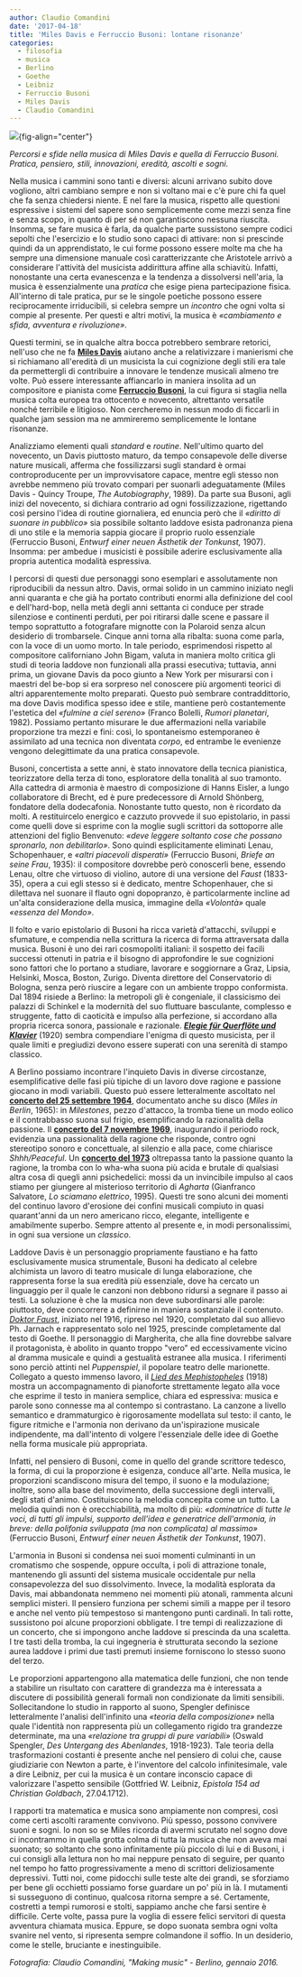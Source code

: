 ```yaml
---
author: Claudio Comandini
date: '2017-04-18'
title: 'Miles Davis e Ferruccio Busoni: lontane risonanze'
categories:
  - filosofia
  - musica
  - Berlino
  - Goethe
  - Leibniz
  - Ferruccio Busoni
  - Miles Davis
  - Claudio Comandini
---
```


![](/images/2017/04/making_music.jpg){fig-align="center"}

*Percorsi e sfide nella musica di Miles Davis e quella di Ferruccio Busoni. Pratica, pensiero, stili, innovazioni, eredità, ascolti e sogni.*

Nella musica i cammini sono tanti e diversi: alcuni arrivano subito dove vogliono, altri cambiano sempre e non si voltano mai e c'è pure chi fa quel che fa senza chiedersi niente. E nel fare la musica, rispetto alle questioni espressive i sistemi del sapere sono semplicemente come mezzi senza fine e senza scopo, in quanto di per sé non garantiscono nessuna riuscita. Insomma, se fare musica è farla, da qualche parte sussistono sempre codici sepolti che l'esercizio e lo studio sono capaci di attivare: non si prescinde quindi da un apprendistato, le cui forme possono essere molte ma che ha sempre una dimensione manuale così caratterizzante che Aristotele arrivò a considerare l'attività del musicista addirittura affine alla schiavitù. Infatti, nonostante una certa evanescenza e la tendenza a dissolversi nell'aria, la musica è essenzialmente una *pratica* che esige piena partecipazione fisica. All'interno di tale pratica, pur se le singole poetiche possono essere reciprocamente irriducibili, si celebra sempre un *incontro* che ogni volta si compie al presente. Per questi e altri motivi, la musica è *«cambiamento e sfida, avventura e rivoluzione»*.

Questi termini, se in qualche altra bocca potrebbero sembrare retorici, nell'uso che ne fa [**Miles Davis**](https://it.wikipedia.org/wiki/Miles_Davis) aiutano anche a relativizzare i manierismi che si richiamano all'eredità di un musicista la cui cognizione degli stili era tale da permettergli di contribuire a innovare le tendenze musicali almeno tre volte. Può essere interessante affiancarlo in maniera insolita ad un compositore e pianista come [**Ferruccio Busoni**](https://it.wikipedia.org/wiki/Ferruccio_Busoni), la cui figura si staglia nella musica colta europea tra ottocento e novecento, altrettanto versatile nonché terribile e litigioso. Non cercheremo in nessun modo di ficcarli in qualche jam session ma ne ammireremo semplicemente le lontane risonanze.

Analizziamo elementi quali *standard* e *routine*. Nell'ultimo quarto del novecento, un Davis piuttosto maturo, da tempo consapevole delle diverse nature musicali, afferma che fossilizzarsi sugli standard è ormai controproducente per un improvvisatore capace, mentre egli stesso non avrebbe nemmeno più trovato compari per suonarli adeguatamente (Miles Davis - Quincy Troupe, *The Autobiography*, 1989). Da parte sua Busoni, agli inizi del novecento, si dichiara contrario ad ogni fossilizzazione, rigettando così persino l'idea di routine giornaliera, ed enuncia però che il *«diritto di suonare in pubblico»* sia possibile soltanto laddove esista padronanza piena di uno stile e la memoria sappia giocare il proprio ruolo essenziale (Ferruccio Busoni, *Entwurf einer neuen Ästhetik der Tonkunst,* 1907). Insomma: per ambedue i musicisti è possibile aderire esclusivamente alla propria autentica modalità espressiva.

I percorsi di questi due personaggi sono esemplari e assolutamente non riproducibili da nessun altro. Davis, ormai solido in un cammino iniziato negli anni quaranta e che già ha portato contributi enormi alla definizione del cool e dell'hard-bop, nella metà degli anni settanta ci conduce per strade silenziose e continenti perduti, per poi ritirarsi dalle scene e passare il tempo soprattutto a fotografare mignotte con la Polaroid senza alcun desiderio di trombarsele. Cinque anni torna alla ribalta: suona come parla, con la voce di un uomo morto. In tale periodo, esprimendosi rispetto al compositore californiano John Bigam, valuta in maniera molto critica gli studi di teoria laddove non funzionali alla prassi esecutiva; tuttavia, anni prima, un giovane Davis da poco giunto a New York per misurarsi con i maestri del be-bop si era sorpreso nel conoscere più argomenti teorici di altri apparentemente molto preparati. Questo può sembrare contraddittorio, ma dove Davis modifica spesso idee e stile, mantiene però costantemente l'estetica del *«fulmine a ciel sereno»* (Franco Bolelli, *Rumori planetari*, 1982). Possiamo pertanto misurare le due affermazioni nella variabile proporzione tra mezzi e fini: così, lo spontaneismo estemporaneo è assimilato ad una tecnica non diventata *corpo*, ed entrambe le evenienze vengono delegittimate da una pratica consapevole.

Busoni, concertista a sette anni, è stato innovatore della tecnica pianistica, teorizzatore della terza di tono, esploratore della tonalità al suo tramonto. Alla cattedra di armonia è maestro di composizione di Hanns Eisler, a lungo collaboratore di Brecht, ed è pure predecessore di Arnold Shönberg, fondatore della dodecafonia. Nonostante tutto questo, non è ricordato da molti. A restituircelo energico e cazzuto provvede il suo epistolario, in passi come quelli dove si esprime con la moglie sugli scrittori da sottoporre alle attenzioni del figlio Benvenuto: *«deve leggere soltanto cose che possano spronarlo, non debilitarlo»*. Sono quindi esplicitamente eliminati Lenau, Schopenhauer, e *«altri piacevoli disperati»* (Ferruccio Busoni, *Briefe an seine Frau*, 1935): il compositore dovrebbe però conoscerli bene, essendo Lenau, oltre che virtuoso di violino, autore di una versione del *Faust* (1833- 35), opera a cui egli stesso si è dedicato, mentre Schopenhauer, che si dilettava nel suonare il flauto ogni dopopranzo, è particolarmente incline ad un'alta considerazione della musica, immagine della *«Volontà»* quale *«essenza del Mondo»*.

Il folto e vario epistolario di Busoni ha ricca varietà d'attacchi, sviluppi e sfumature, e compendia nella scrittura la ricerca di forma attraversata dalla musica. Busoni è uno dei rari cosmopoliti italiani: il sospetto dei facili successi ottenuti in patria e il bisogno di approfondire le sue cognizioni sono fattori che lo portano a studiare, lavorare e soggiornare a Graz, Lipsia, Helsinki, Mosca, Boston, Zurigo. Diventa direttore del Conservatorio di Bologna, senza però riuscire a legare con un ambiente troppo conformista. Dal 1894 risiede a Berlino: la metropoli gli è congeniale, il classicismo dei palazzi di Schinkel e la modernità del suo fluttuare basculante, complesso e struggente, fatto di caoticità e impulso alla perfezione, si accordano alla propria ricerca sonora, passionale e razionale. [***Elegie für Querflöte und Klavier***](https://www.youtube.com/watch?v=9Nq31efyDns) (1920) sembra compendiare l'enigma di questo musicista, per il quale limiti e pregiudizi devono essere superati con una serenità di stampo classico.

A Berlino possiamo incontrare l'inquieto Davis in diverse circostanze, esemplificative delle fasi più tipiche di un lavoro dove ragione e passione giocano in modi variabili. Questo può essere letteralmente ascoltato nel [**concerto del 25 settembre 1964**](https://www.youtube.com/watch?v=h5WjJ0oxfvE), documentato anche su disco (*Miles in Berlin*, 1965): in *Milestones*, pezzo d'attacco, la tromba tiene un modo eolico e il contrabbasso suona sul frigio, esemplificando la razionalità della passione. Il [**concerto del 7 novembre 1969**](https://www.youtube.com/watch?v=DAgvjqSl-oc), inaugurando il periodo rock, evidenzia una passionalità della ragione che risponde, contro ogni stereotipo sonoro e concettuale, al silenzio e alla pace, come chiarisce *Shhh/Peaceful*. Un [**concerto del 1973**](https://www.youtube.com/watch?v=bxSFSdcGPLM) oltrepassa tanto la passione quanto la ragione, la tromba con lo wha-wha suona più acida e brutale di qualsiasi altra cosa di quegli anni psichedelici: mossi da un invincibile impulso al caos stiamo per giungere al misterioso territorio di *Agharta* (Gianfranco Salvatore, *Lo sciamano elettrico*, 1995). Questi tre sono alcuni dei momenti del continuo lavoro d'erosione dei confini musicali compiuto in quasi quarant'anni da un nero americano ricco, elegante, intelligente e amabilmente superbo. Sempre attento al presente e, in modi personalissimi, in ogni sua versione un *classico*.

Laddove Davis è un personaggio propriamente faustiano e ha fatto esclusivamente musica strumentale, Busoni ha dedicato al celebre alchimista un lavoro di teatro musicale di lunga elaborazione, che rappresenta forse la sua eredità più essenziale, dove ha cercato un linguaggio per il quale le canzoni non debbono ridursi a segnare il passo ai testi. La soluzione è che la musica non deve subordinarsi alle parole: piuttosto, deve concorrere a definirne in maniera sostanziale il contenuto. [*Doktor Faust*](https://www.youtube.com/watch?v=xrFwfeKzRuE), iniziato nel 1916, ripreso nel 1920, completato dal suo allievo Ph. Jarnach e rappresentato solo nel 1925, prescinde completamente dal testo di Goethe. Il personaggio di Margherita, che alla fine dovrebbe salvare il protagonista, è abolito in quanto troppo "vero" ed eccessivamente vicino al dramma musicale e quindi a gestualità estranee alla musica. I riferimenti sono perciò attinti nel *Puppenspiel*, il popolare teatro delle marionette. Collegato a questo immenso lavoro, il [*Lied des Mephistopheles*](https://www.youtube.com/watch?v=NcT6B7s2Wz0) (1918) mostra un accompagnamento di pianoforte strettamente legato alla voce che esprime il testo in maniera semplice, chiara ed espressiva: musica e parole sono connesse ma al contempo si contrastano. La canzone a livello semantico e drammaturgico è rigorosamente modellata sul testo: il canto, le figure ritmiche e l'armonia non derivano da un'ispirazione musicale indipendente, ma dall'intento di volgere l'essenziale delle idee di Goethe nella forma musicale più appropriata.

Infatti, nel pensiero di Busoni, come in quello del grande scrittore tedesco, la forma, di cui la proporzione è esigenza, conduce all'arte. Nella musica, le proporzioni scandiscono misura del tempo, il suono e la modulazione; inoltre, sono alla base del movimento, della successione degli intervalli, degli stati d'animo. Costituiscono la melodia concepita come un tutto. La melodia quindi non è orecchiabilità, ma molto di più: *«dominatrice di tutte le voci, di tutti gli impulsi, supporto dell'idea e generatrice dell'armonia, in breve: della polifonia sviluppata (ma non complicata) al massimo»* (Ferruccio Busoni, *Entwurf einer neuen Ästhetik der Tonkunst*, 1907).

L'armonia in Busoni si condensa nei suoi momenti culminanti in un cromatismo che sospende, oppure occulta, i poli di attrazione tonale, mantenendo gli assunti del sistema musicale occidentale pur nella consapevolezza del suo dissolvimento. Invece, la modalità esplorata da Davis, mai abbandonata nemmeno nei momenti più atonali, rammenta alcuni semplici misteri. Il pensiero funziona per schemi simili a mappe per il tesoro e anche nel vento più tempestoso si mantengono punti cardinali. In tali rotte, sussistono poi alcune proporzioni obbligate. I tre tempi di realizzazione di un concerto, che si impongono anche laddove si prescinda da una scaletta. I tre tasti della tromba, la cui ingegneria è strutturata secondo la sezione aurea laddove i primi due tasti premuti insieme forniscono lo stesso suono del terzo.

Le proporzioni appartengono alla matematica delle funzioni, che non tende a stabilire un risultato con carattere di grandezza ma è interessata a discutere di possibilità generali formali non condizionate da limiti sensibili. Sollecitandone lo studio in rapporto al suono, Spengler definisce letteralmente l'analisi dell'infinito una *«teoria della composizione»* nella quale l'identità non rappresenta più un collegamento rigido tra grandezze determinate, ma una *«relazione tra gruppi di pure variabili»* (Oswald Spengler, *Des Untergang des Abenlandes*, 1918-1923). Tale teoria della trasformazioni costanti è presente anche nel pensiero di colui che, cause giudiziarie con Newton a parte, è l'inventore del calcolo infinitesimale, vale a dire Leibniz, per cui la musica è un contare inconscio capace di valorizzare l'aspetto sensibile (Gottfried W. Leibniz, *Epistola 154 ad Christian Goldbach*, 27.04.1712).

I rapporti tra matematica e musica sono ampiamente non compresi, così come certi ascolti raramente convivono. Più spesso, possono convivere suoni e sogni. Io non so se Miles ricorda di avermi scrutato nel sogno dove ci incontrammo in quella grotta colma di tutta la musica che non aveva mai suonato; so soltanto che sono infinitamente più piccolo di lui e di Busoni, i cui consigli alla lettura non ho mai neppure pensato di seguire, per quanto nel tempo ho fatto progressivamente a meno di scrittori deliziosamente depressivi. Tutti noi, come pidocchi sulle teste alte dei grandi, se sforziamo per bene gli occhietti possiamo forse guardare un po' più in là. I mutamenti si susseguono di continuo, qualcosa ritorna sempre a sé. Certamente, costretti a tempi rumorosi e stolti, sappiamo anche che farsi sentire è difficile. Certe volte, passa pure la voglia di essere felici servitori di questa avventura chiamata musica. Eppure, se dopo suonata sembra ogni volta svanire nel vento, si ripresenta sempre colmandone il soffio. In un desiderio, come le stelle, bruciante e inestinguibile.

*Fotografia: Claudio Comandini, "Making music" - Berlino, gennaio 2016.*

